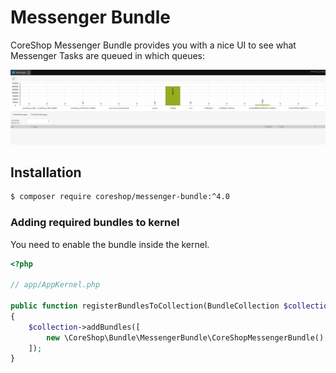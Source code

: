 #  Messenger Bundle

CoreShop Messenger Bundle provides you with a nice UI to see what Messenger Tasks are queued in which queues:

![Messenger](img/messenger.png)

## Installation
```bash
$ composer require coreshop/messenger-bundle:^4.0
```

### Adding required bundles to kernel
You need to enable the bundle inside the kernel.

```php
<?php

// app/AppKernel.php

public function registerBundlesToCollection(BundleCollection $collection)
{
    $collection->addBundles([
        new \CoreShop\Bundle\MessengerBundle\CoreShopMessengerBundle(),
    ]);
}
```